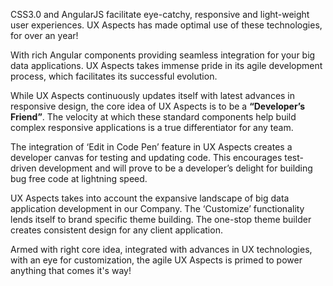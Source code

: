 CSS3.0 and AngularJS facilitate eye-catchy, responsive and light-weight user experiences.
UX Aspects has made optimal use of these technologies, for over an year!

With rich Angular components providing seamless integration for your big data applications.
UX Aspects takes immense pride in its agile development process, which facilitates its successful evolution.

While UX Aspects continuously updates itself with latest advances in responsive design, the core idea of UX Aspects is to be a **“Developer’s Friend”**.
The velocity at which these standard components help build complex responsive applications is a true differentiator for any team.

The integration of ‘Edit in Code Pen’ feature in UX Aspects creates a developer canvas for testing and updating code.
This encourages test-driven development and will prove to be a developer’s delight for building bug free code at lightning speed.

UX Aspects takes into account the expansive landscape of big data application development in our Company.
The ‘Customize’ functionality lends itself to brand specific theme building. The one-stop theme builder creates consistent design for any client application.

Armed with right core idea, integrated with advances in UX technologies, with an eye for customization, the agile UX Aspects is primed to power anything that comes it's way!